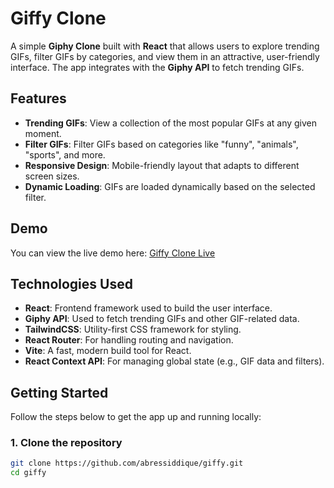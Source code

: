 
# Giffy Clone

A simple **Giphy Clone** built with **React** that allows users to explore trending GIFs, filter GIFs by categories, and view them in an attractive, user-friendly interface. The app integrates with the **Giphy API** to fetch trending GIFs.

## Features

- **Trending GIFs**: View a collection of the most popular GIFs at any given moment.
- **Filter GIFs**: Filter GIFs based on categories like "funny", "animals", "sports", and more.
- **Responsive Design**: Mobile-friendly layout that adapts to different screen sizes.
- **Dynamic Loading**: GIFs are loaded dynamically based on the selected filter.

## Demo

You can view the live demo here: [Giffy Clone Live](https://abressiddique.github.io/giff)

## Technologies Used

- **React**: Frontend framework used to build the user interface.
- **Giphy API**: Used to fetch trending GIFs and other GIF-related data.
- **TailwindCSS**: Utility-first CSS framework for styling.
- **React Router**: For handling routing and navigation.
- **Vite**: A fast, modern build tool for React.
- **React Context API**: For managing global state (e.g., GIF data and filters).

## Getting Started

Follow the steps below to get the app up and running locally:

### 1. Clone the repository

```bash
git clone https://github.com/abressiddique/giffy.git
cd giffy
